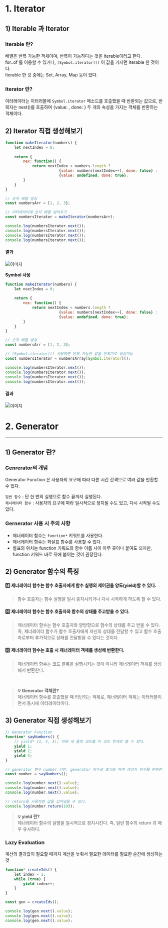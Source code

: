 # 1. Iterator

## 1) Iterable 과 Iterator

### Iterable 란?

배열은 반복 가능한 객체이며, 반복이 가능하다는 것을 Iterable이라고 한다.    
for..of 를 이용할 수 있거나, `[Symbol.iterator]()` 이 값을 가지면 Iterable 한 것이다.   
Iterable 한 것 중에는 Set, Array, Map 등이 있다. 

### Iterator 란?

이터레이터는 이터러블에 `Symbol.iterator` 메소드를 호출했을 때 반환되는 값으로, 반복자는 next()를 호출하여 {value: , done: } 두 개의 속성을 가지는 객체를 반환하는 객체이다.

## 2) Iterator 직접 생성해보기

```jsx
function makeIterator(numbers) {
	let nextIndex = 0;
	
	return {
		nex: function() {
			return nextIndex < numbers.length ? 
						{value: numbers[nextIndex++], done: false} : 
						{value: undefined, done: true};
		}
	}
}

// 숫자 배열 생성
const numbersArr = [1, 2, 3];

// 이터레이터에 숫자 배열 넣어주기
const numbersIterator = makeIterator(numbersArr);

console.log(numbersIterator.next());
console.log(numbersIterator.next());
console.log(numbersIterator.next());
console.log(numbersIterator.next());
```
#### 결과
![이미지](https://github.com/dolmeengii/fe-cs-study/blob/04b5ea7d5b61f0456451ac0b3bdb3f01ee682f0b/dolmeengii/Iterator%EC%99%80%20Generator/image/iter.png)


**Symbol 사용**
```jsx
function makeIterator(numbers) {
	let nextIndex = 0;
	
	return {
		nex: function() {
			return nextIndex < numbers.length ? 
						{value: numbers[nextIndex++], done: false} : 
						{value: undefined, done: true};
		}
	}
}

// 숫자 배열 생성
const numbersArr = [1, 2, 3];

// [Symbol.iterator]() 사용하면 반복 가능한 값을 반복기로 생성가능
const numbersIterator = numbersArray[Symbol.iterator]();

console.log(numbersIterator.next());
console.log(numbersIterator.next());
console.log(numbersIterator.next());
console.log(numbersIterator.next());
```
#### 결과
![이미지](https://github.com/dolmeengii/fe-cs-study/blob/04b5ea7d5b61f0456451ac0b3bdb3f01ee682f0b/dolmeengii/Iterator%EC%99%80%20Generator/image/iter2.png)


# 2. Generator

---

## 1) Generator 란?
### Genrerator의 개념
Generator Function 은 사용자의 요구에 따라 다른 시간 간격으로 여러 값을 반환할 수 있다.

`일반 함수` : 단 한 번의 실행으로 함수 끝까지 실행된다.   
`제너레이터 함수` : 사용자의 요구에 따라 일시적으로 정지될 수도 있고, 다시 시작될 수도 있다.

### Gernerator 사용 시 주의 사항
- 제너레이터 함수는 `function*` 키워드를 사용한다. 
- 제너레이터 함수는 화살표 함수를  사용할 수 없다.
- 별표의 위치는 function 키워드와 함수 이름 사이 아무 곳이나 붙여도 되지만, function 키워드 바로 뒤에 붙이는 것이 권장된다. 

## 2) Generator 함수의 특징
#### 1️⃣ 제너레이터 함수는 함수 호출자에게 함수 실행의 제어권을 양도(yield)할 수 있다.
> 함수 호출자는 함수 실행을 일시 중지시키거나 다시 시작하게 하도록 할 수 있다.

#### 2️⃣ 제너레이터 함수는 함수 호출자와 함수의 상태를 주고받을 수 있다.
> 제너레이터 함수는 함수 호출자와 양방향으로 함수의 상태를 주고 받을 수 있다. 즉, 제너레이터 함수가 함수 호출자에게 자신의 상태를 전달할 수 있고 함수 호출자로부터 추가적으로 상태를 전달받을 수 있다는 것이다.

#### 3️⃣ 제너레이터 함수는 호출 시 제너레이터 객체를 생성해 반환한다.
> 제너레이터 함수는 코드 블록을 실행시키는 것이 아니라 제너레이터 객체를 생성해서 반환한다.

<br>

> **💡 Generator 객체란?** <br>
> 제너레이터 함수를 호출했을 때 리턴되는 객체로, 제너레이터 객체는 이터러블이면서 동시에 이터레이터이다.


## 3) Generator 직접 생성해보기

```jsx
// Generator Function
function* sayNumbers() {
	// yield* [1, 2, 3]; 아래 세 줄의 코드를 이 코드 한개로 쓸 수 있다.
	yield 1;
	yield 2;
	yield 3;
}

// generator 변수 number 선언, generator 함수로 초기화 하여 생성자 함수를 반환한다.
const number = sayNumbers();

console.log(number.next().value);
console.log(number.next().value);
console.log(number.next().value);

// return을 사용하면 값을 집어넣을 수 있다.
console.log(number.return(10));
```

> **💡 yield 란?**   
> 제너레이터 함수의 실행을 일시적으로 정지시킨다.
즉, 일반 함수의 return 과 매우 유사하다.


### Lazy Evaluation

계산의 결과값이 필요할 때까지 계산을 늦춰서 필요한 데이터를 필요한 순간에 생성하는 것

```jsx
function* createIds() {
	let index = 1;
	while (true) {
		yield index++;
	}
}

const gen = createIds();

console.log(gen.next().value);
console.log(gen.next().value);
console.log(gen.next().value);
```
